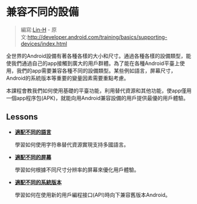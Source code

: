 # 兼容不同的設備

> 編寫:[Lin-H](http://github.com/Lin-H) - 原文:<http://developer.android.com/training/basics/supporting-devices/index.html>

全世界的Android設備有著各種各樣的大小和尺寸。通過各種各樣的設備類型，能使我們通過自己的app接觸到廣大的用戶群體。為了能在各種Android平臺上使用，我們的app需要兼容各種不同的設備類型。某些例如語言，屏幕尺寸，Android的系統版本等重要的變量因素需要重點考慮。

本課程會教我們如何使用基礎的平臺功能，利用替代資源和其他功能，使app僅用一個app程序包(APK)，就能向用Android兼容設備的用戶提供最優的用戶體驗。

## Lessons

* [**適配不同的語言**](languages.html)

  學習如何使用字符串替代資源實現支持多國語言。


* [**適配不同的屏幕**](screens.html)

  學習如何根據不同尺寸分辨率的屏幕來優化用戶體驗。


* [**適配不同的系統版本**](platforms.html)

  學習如何在使用新的用戶編程接口(API)時向下兼容舊版本Android。
